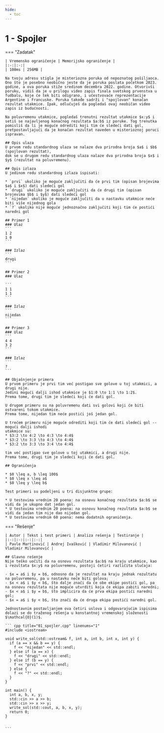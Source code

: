 ```yaml
---
hide:
  - toc
---
```


# 1 - Spojler

=== "Zadatak"
	
	| Vremensko ograničenje | Memorijsko ograničenje |
	|:-:|:-:|
	| 100ms | 256MB |
	
	Na tvoju adresu stigla je misteriozna poruka od nepoznatog pošiljaoca. Ono što je posebno neobično jeste da je poruka poslata početkom 2023. godine, a ova poruka stiže sredinom decembra 2022. godine. Otvorivši poruku, vidiš da je u prilogu video zapis finala svetskog prvenstva u fudbalu, koje će tek biti odigrano, i učestvovaće reprezentacije Argentine i Francuske. Poruka takođe sadrži i "spojlovan" konačan rezultat utakmice. Ipak, odlučuješ da pogledaš ovaj neobičan video zapis iz budućnosti.
	
	Na poluvremenu utakmice, pogledaš trenutni rezultat utakmice $x:y$ i setiš se najavljenog konačnog rezultata $a:b$ iz poruke. Tog trenutka pomisliš da li je moguće odrediti koji tim će sledeći dati gol, pretpostavljajući da je konačan rezultat naveden u misterioznoj poruci ispravan.
	
	## Opis ulaza
	U prvom redu standardnog ulaza se nalaze dva prirodna broja $a$ i $b$ (spojlovan rezultat),
	dok se u drugom redu standardnog ulaza nalaze dva prirodna broja $x$ i $y$ (rezultat na poluvremenu).
	
	## Opis izlaza
	U jedinom redu standardnog izlaza ispisati: 
	
	* `prvi` ukoliko je moguće zaključiti da će prvi tim (opisan brojevima $a$ i $x$) dati sledeći gol
	* `drugi` ukoliko je moguće zaključiti da će drugi tim (opisan brojevima $b$ i $y$) dati sledeći gol
	* `nijedan` ukoliko je moguće zaključiti da u nastavku utakmice neće biti više nijednog gola
	* `?` ukoliko nije moguće jednoznačno zaključiti koji tim će postići naredni gol
	
	## Primer 1
	### Ulaz
	```
	1 2
	1 0
	```
	
	### Izlaz
	```
	drugi
	```
	
	## Primer 2
	### Ulaz
	
	```
	1 1
	1 1
	```
	
	### Izlaz
	```
	nijedan
	```
	
	## Primer 3
	### Ulaz
	```
	4 4
	3 2
	```
	
	### Izlaz
	```
	?
	```
	
	## Objašnjenje primera
	U prvom primeru je prvi tim već postigao sve golove u toj utakmici, a drugi nije.
	Jedini mogući dalji ishod utakmice je $1:0 \to 1:1 \to 1:2$.
	Prema tome, drugi tim je sledeći koji će dati gol.
	
	U drugom primeru su na poluvremenu dati svi golovi koji će biti ostvareni tokom utakmice.
	Prema tome, nijedan tim neće postići još jedan gol.
	
	U trećem primeru nije moguće odrediti koji tim će dati sledeći gol -- mogući dalji ishodi
	utakmice su:
	* $3:2 \to 4:2 \to 4:3 \to 4:4$
	* $3:2 \to 3:3 \to 4:3 \to 4:4$
	* $3:2 \to 3:3 \to 3:4 \to 4:4$
	
	tim već postigao sve golove u toj utakmici, a drugi nije.
	Prema tome, drugi tim je sledeći koji će dati gol.
	
	## Ograničenja
	
	* $0 \leq a, b \leq 100$
	* $0 \leq x \leq a$
	* $0 \leq y \leq b$
	
	Test primeri su podeljeni u tri disjunktne grupe:
	
	* U testovima vrednim 20 poena: na osnovu konačnog rezultata $a:b$ se vidi da je ukupno dat jedan gol.
	* U testovima vrednim 20 poena: na osnovu konačnog rezultata $a:b$ se vidi da jedan tim nije dao nijedan gol.
	* U testovima vrednim 60 poena: nema dodatnih ograničenja.
	
=== "Rešenje"
	
	| Autor | Tekst i test primeri | Analiza rеšenja | Testiranje |
	|:-:|:-:|:-:|:-:|
	| Pavle Martinović | Andrej Ivašković | Vladimir Milovanović | Vladimir Milovanović |
	
	## Glavno rešenje
	Nije teško uočiti da na osnovu rezultata $a:b$ na kraju utakmice, kao i rezultata $x:y$ na poluvremenu, postoji četiri različita slučaja:
	
	- $x = a$ i $y = b$, odnosno da je rezultat na kraju jednak rezultatu na poluvremenu, pa u nastavku neće biti golova;
	- $x < a$ i $y < b$, što dalje znači da će obe ekipe postići gol, pa na osnovu rezultata nije moguće utvrditi koja će ekipa zabiti naredni;
	- $x < a$ i $y = b$, što implicira da će prva ekipa postići naredni gol;
	- $x = a$ i $y < b$, što znači da će druga ekipa postići naredni gol.
	
	Jednostavnim postavljanjem ova četiri uslova i odgovarajućim ispisima dolazi se do traženog rešenja u konstantnoj vremenskoj složenosti $\mathcal{O}(1)$.
	
	``` cpp title="01_spojler.cpp" linenums="1"
	#include <iostream>
	
	void write_sol(std::ostream& f, int a, int b, int x, int y) {
	  if (a == x && b == y) {
	    f << "nijedan" << std::endl;
	  } else if (a == x) {
	    f << "drugi" << std::endl;
	  } else if (b == y) {
	    f << "prvi" << std::endl;
	  } else {
	    f << "?" << std::endl;
	  }
	}
	
	int main() {
	  int a, b, x, y;
	  std::cin >> a >> b;
	  std::cin >> x >> y;
	  write_sol(std::cout, a, b, x, y);
	  return 0;
	}
	

	```

